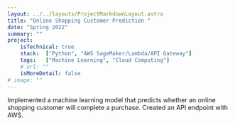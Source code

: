```yaml
---
layout: ../../layouts/ProjectMarkdownLayout.astro
title: "Online Shopping Customer Prediction "
date: "Spring 2022"
summary: ""
project:
    isTechnical: true
    stack:  ["Python", "AWS SageMaker/Lambda/API Gateway"]
    tags:   ["Machine Learning", "Cloud Computing"]
    # url: ""
    isMoreDetail: false
# image: ""
---
```


<p>Implemented a machine learning model that predicts whether an online shopping customer will complete a purchase. Created an API endpoint with AWS.
</p>
